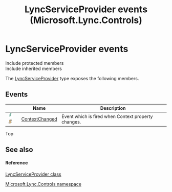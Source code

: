 ﻿---
title: LyncServiceProvider events (Microsoft.Lync.Controls)
TOCTitle: LyncServiceProvider events
ms:assetid: Events.T:Microsoft.Lync.Controls.LyncServiceProvider_DI_3_UC_OCS14MrefLyncWPF
ms:mtpsurl: https://msdn.microsoft.com/en-us/library/microsoft.lync.controls.lyncserviceprovider_di_3_uc_ocs14mreflyncwpf_events(v=office.15)
ms:contentKeyID: 48601505
ms.date: 07/28/2014
mtps_version: v=office.15
---

# LyncServiceProvider events

Include protected members  
Include inherited members  

The [LyncServiceProvider](lyncserviceprovider-class-microsoft-lync-controls_1.md) type exposes the following members.

## Events

<table>
<thead>
<tr class="header">
<th> </th>
<th>Name</th>
<th>Description</th>
</tr>
</thead>
<tbody>
<tr class="odd">
<td><img src="images/JJ266306.pubevent(Office.15).gif" title="Public event" alt="Public event" /><img src="images/Hh365030.static(Office.15).gif" title="Static member" alt="Static member" /></td>
<td><a href="lyncserviceprovider-contextchanged-event-microsoft-lync-controls_1.md">ContextChanged</a></td>
<td>Event which is fired when Context property changes.</td>
</tr>
</tbody>
</table>


Top

## See also

#### Reference

[LyncServiceProvider class](lyncserviceprovider-class-microsoft-lync-controls_1.md)

[Microsoft.Lync.Controls namespace](microsoft-lync-controls-namespace_1.md)

